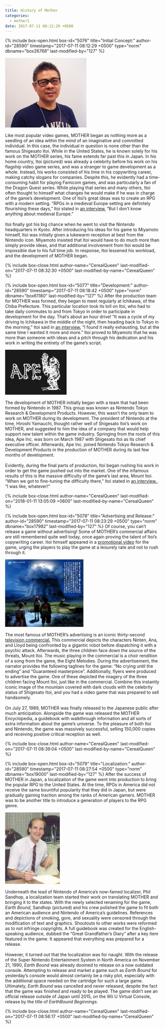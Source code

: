 ```yaml
---
title: History of Mother
categories:
  - mother1
date: 2017-07-11 08:12:29 +0500
---
```

{% include box-open.html box-id="5076" title="Initial Concept:" author-id="28590" timestamp="2017-07-11 08:12:29 +0500" type="norm" dbname="box26768" last-modified-by="127" %}
<p>
<img class="picleft" src="itoi.png" width="265" height="226" />
<div style="float: right; width: 30px; margin: 0 1em 0 0;">
</div>Like most popular video games, MOTHER began as nothing more as a seedling of an idea within the mind of an imaginative and committed individual. In this case, the individual in question is none other than the famous Shigesato Itoi. While in the United States, he is known solely for his work on the MOTHER series, his fame extends far past this in Japan. In his home country, Itoi (pictured) was already a celebrity before his work on his flagship video game series, and was a stranger to game development as a whole. Instead, his works consisted of his time in his copywriting career, making catchy slogans for companies. Despite this, he evidently had a time-consuming habit for playing Famicom games, and was particularly a fan of the Dragon Quest series. While playing that series and many others, Itoi often thought to himself what changes he would make if he was in charge of the game’s development. One of Itoi’s great ideas was to create an RPG with a modern setting. “RPGs in a medieval Europe setting are definitely flourishing these days,” Itoi stated in <a href="http://shmuplations.com/mother/">an interview.</a> “But I don’t know anything about medieval Europe.”
<br /><br />
Itoi finally got his big chance when he went to visit the Nintendo headquarters in Kyoto. After introducing his ideas for his game to Miyamoto himself, Itoi was initially given a lukewarm reception at best from the Nintendo icon. Miyamoto insisted that Itoi would have to do much more than simply provide ideas, and that additional involvement from Itoi would be impossible due to his full time job. In response, Itoi lessened his workload, and the development of MOTHER began.
</p>
{% include box-close.html author-name="CerealQueen" last-modified-on="2017-07-11 08:32:30 +0500" last-modified-by-name="CerealQueen" %}

{% include box-open.html box-id="5077" title="Development:" author-id="28590" timestamp="2017-07-11 08:18:42 +0500" type="norm" dbname="box61180" last-modified-by="127" %}
After the production team for MOTHER was formed, they began to meet regularly at Ichikawa, of the Chiba Prefecture. This particular location took its toll on Itoi, who had to take daily commutes to and from Tokyo in order to participate in development for the day. That’s about an hour drive! “It was a cycle of my driving to Ichikawa in the middle of the night, then heading back to Tokyo in the morning,” Itoi said in <a href="https://yomuka.wordpress.com/2013/08/18/earthbound-64-cancellation-interview-itoi-miyamoto-iwata/">an interview.</a> “I found it really exhausting, but at the same time I wanted it more and more.” Itoi proved to Miyamoto that he was more than someone with ideas and a pitch through his dedication and his work in writing the entirety of the game’s script.<br /><p>
<img class="picright" src="ape.png" />
<div style="float: right; width: 30px; margin: 0 1em 0 0;">
</div>The development of MOTHER initially began with a team that had been formed by Nintendo in 1987. This group was known as Nintendo Tokyo Research & Development Products. However, this wasn’t the only team to work on MOTHER during its development. The president of Nintendo at the time, Hiroshi Yamauchi, thought rather well of Shigesato Itoi’s work on MOTHER, and suggested to him the idea of a company that would help support new talent within the game industry. Springing from the roots of this idea, Ape Inc. was born on March 1987 with Shigesato Itoi as its chief executive officer. Afterwards, Ape Inc. joined Nintendo Tokyo Research & Development Products in the production of MOTHER during its last few months of development.
<br /><br />
	Evidently, during the final parts of production, Itoi began rushing his work in order to get the game pushed out into the market. One of the infamous results of this is the massive difficulty of the game’s last area, Mount Itoi. “When we got to fine-tuning the difficulty there,” Itoi stated in <a href="https://www.youtube.com/watch?v=lKpaKlatg5M#t=7m41s">an interview.</a>, “I was like, whatever!”</p>
{% include box-close.html author-name="CerealQueen" last-modified-on="2018-01-11 13:05:09 +0600" last-modified-by-name="CerealQueen" %}

{% include box-open.html box-id="5078" title="Advertising and Release:" author-id="28590" timestamp="2017-07-11 08:23:29 +0500" type="norm" dbname="box17982" last-modified-by="127" %}
Of course, you can’t release a game without advertising! Some of MOTHER’s commercial affairs are still remembered quite well today, once again proving the talent of Itoi’s copywriting career. Itoi himself appeared in a <a href="https://www.youtube.com/watch?v=HEqWf9CQjWI&feature=youtu.be">promotional video</a> for the game, urging the players to play the game at a leisurely rate and not to rush through it.<br /><p>
<img class="picleft" src="promo.png" width="255" height="219" />
<div style="float: right; width: 30px; margin: 0 1em 0 0;">
</div>The most famous of MOTHER’s advertising is an iconic thirty-second <a href="https://www.youtube.com/watch?v=yQUN7QAnMp0">television commercial.</a> This commercial depicts the characters Ninten, Ana, and Lloyd being confronted by a gigantic robot before dispatching it with a psychic attack. Afterwards, the three children face down the source of the threats, Mount Itoi. The music playing in the commercial is a choir rendition of a song from the game, the Eight Melodies. During the advertisement, the narrator provides the following taglines for the game: “No crying until the ending” and “Guaranteed masterpiece”. Additionally, flyers were produced to advertise the game. One of these depicted the imagery of the three children facing Mount Itoi, just like in the commercial. Combine this instantly iconic image of the mountain covered with dark clouds with the celebrity status of Shigesato Itoi, and you had a video game that was prepared to sell handsomely. 
<br /><br />
On July 27, 1989, MOTHER was finally released to the Japanese public after much anticipation. Alongside the game was released the MOTHER Encyclopedia, a guidebook with walkthrough information and all sorts of extra information about the game’s universe. To the pleasure of both Itoi and Nintendo, the game was massively successful, selling 150,000 copies and receiving positive critical reception as well. 
</p>
{% include box-close.html author-name="CerealQueen" last-modified-on="2017-07-11 08:39:04 +0500" last-modified-by-name="CerealQueen" %}

{% include box-open.html box-id="5079" title="Localization:" author-id="28590" timestamp="2017-07-11 08:27:54 +0500" type="norm" dbname="box19000" last-modified-by="127" %}
After the success of MOTHER in Japan, a localization of the game went into production to bring the popular RPG to the United States. At the time, RPGs in America did not receive the same bountiful popularity that they did in Japan, but were gradually gaining traction among the ranks of American gamers. MOTHER was to be another title to introduce a generation of players to the RPG genre.<br /><p>
<img class="picright" src="phil.png" />
<div style="float: right; width: 30px; margin: 0 1em 0 0;">
</div>Underneath the lead of Nintendo of America’s now-famed localizer, Phil Sandhop, a localization team started their work on translating MOTHER and bringing it to the states. With the newly selected renaming for the game, <i>Earth Bound</i>, Sandhop (pictured) and his crew polished the game to fit both an American audience and Nintendo of America’s guidelines. References and depictions of smoking, gore, and sexuality were censored through the modification of text and graphics. Shoutouts to other works were reformed as to not infringe copyrights. A full guidebook was created for the English-speaking audience, dubbed the “Great Grandfather’s Diary” after a key item featured in the game. It appeared that everything was prepared for a release.
<br /><br />
	However, it turned out that the localization was for naught. With the release of the Super Nintendo Entertainment System in North America on November 21, 1990, <i>Earth Bound</i> was already doomed to release on a now outdated console. Attempting to release and market a game such as <i>Earth Bound</i> for yesterday’s console would almost certainly be a risky plot, especially with the additional space needed on the cartridge for such a large game. Ultimately, <i>Earth Bound</i> was cancelled and never released, despite the fact that the game was finished and ready to be played. The game didn’t see an official release outside of Japan until 2015, on the Wii U Virtual Console, release by the title of <i>EarthBound Beginnings.</i></p>
{% include box-close.html author-name="CerealQueen" last-modified-on="2017-07-11 08:56:17 +0500" last-modified-by-name="CerealQueen" %}
